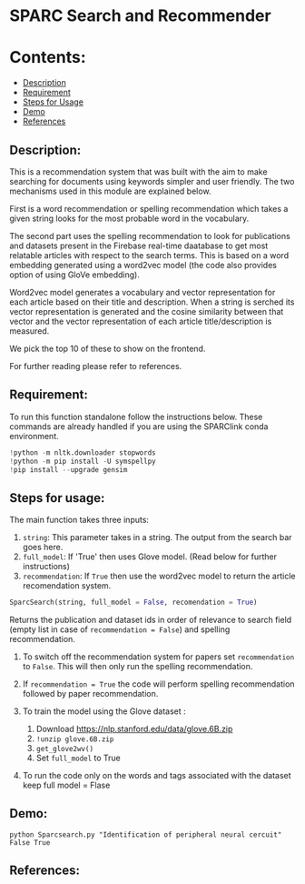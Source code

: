 # SPARC Search and Recommender

# Contents:
* [Description](#Description)
* [Requirement](#Requirement)
* [Steps for Usage](#Steps-for-Usage)
* [Demo](#Demo)
* [References](#References)

## Description:
This is a recommendation system that was built with the aim to make searching for documents using keywords simpler and user friendly. The two mechanisms used in this module are explained below. 

First is a word recommendation or spelling recommendation which takes a given string looks for the most probable word in the vocabulary. 

The second part uses the spelling recommendation to look for publications and datasets present in the Firebase real-time daatabase to get most relatable articles with respect to the search terms. This is based on a word embedding generated using a word2vec model (the code also provides option of using GloVe embedding). 

Word2vec model generates a vocabulary and vector representation for each article based on their title and description. When a string is serched its vector representation is generated and the cosine similarity between that vector and the vector representation of each article title/description is measured.

We pick the top 10 of these to show on the frontend.

For further reading please refer to references.

## Requirement:
To run this function standalone follow the instructions below. These commands are already handled if you are using the SPARClink conda environment.
```python
!python -m nltk.downloader stopwords
!python -m pip install -U symspellpy
!pip install --upgrade gensim
```

## Steps for usage:
The main function takes three inputs: 
1. `string`: This parameter takes in a string. The output from the search bar goes here.
2. `full_model`: If 'True' then uses Glove model. (Read below for further instructions)
3. `recommendation`: If `True` then use the word2vec model to return the article recomendation system.


```python
SparcSearch(string, full_model = False, recomendation = True)
```

Returns the publication and dataset ids in order of relevance to search field (empty list in case of `recommendation = False`) and spelling recommendation.
1. To switch off the recommendation system for papers set `recommendation` to `False`. This will then only run the spelling recommendation. 

2. If `recommendation = True` the code will perform spelling recommendation followed by paper recommendation.

3. To train the model using the Glove dataset :
   1. Download https://nlp.stanford.edu/data/glove.6B.zip 
   2. `!unzip glove.6B.zip`
   3. `get_glove2wv()`
   4. Set `full_model` to True

3. To run the code only on the words and tags associated with the dataset keep full model = Flase


## Demo:
```
python Sparcsearch.py "Identification of peripheral neural cercuit" False True
```
## References:
